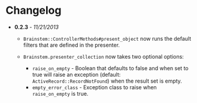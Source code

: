 # Changelog

+ **0.2.3** - _11/21/2013_

  + `Brainstem::ControllerMethods#present_object` now runs the default filters that are defined in the presenter.
  
  + `Brainstem.presenter_collection` now takes two optional options:
    + `raise_on_empty` - Boolean that defaults to false and when set to true will raise an exception (default: `ActiveRecord::RecordNotFound`) when the result set is empty.
    + `empty_error_class` - Exception class to raise when `raise_on_empty` is true.